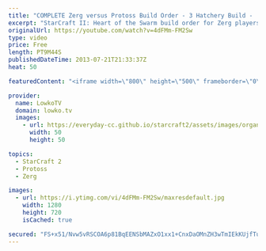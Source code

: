 ```yaml
---
title: "COMPLETE Zerg versus Protoss Build Order - 3 Hatchery Build -  StarCraft 2 Heart of the Swarm"
excerpt: "StarCraft II: Heart of the Swarm build order for Zerg players in SC2. In this build order I go over a standard 3 Hatchery build order versus Protoss.  The video shows you how to execute it, when and why. Don't forget to make drones!  More LowkoTV ▶ Subscribe | http://www.lowkotv.com/youtube ▶ Livestream"
originalUrl: https://youtube.com/watch?v=4dFMm-FM2Sw
type: video
price: Free
length: PT9M44S
publishedDateTime: 2013-07-21T21:33:37Z
heat: 50

featuredContent: "<iframe width=\"800\" height=\"500\" frameborder=\"0\" src=\"https://www.youtube.com/embed/4dFMm-FM2Sw\" allow=\"accelerometer; autoplay; encrypted-media; gyroscope; picture-in-picture\" allowfullscreen></iframe>"

provider:
  name: LowkoTV
  domain: lowko.tv
  images:
    - url: https://everyday-cc.github.io/starcraft2/assets/images/organizations/lowko.tv-50x50.jpg
      width: 50
      height: 50

topics:
  - StarCraft 2
  - Protoss
  - Zerg

images:
  - url: https://i.ytimg.com/vi/4dFMm-FM2Sw/maxresdefault.jpg
    width: 1280
    height: 720
    isCached: true

secured: "FS+x51/Nvw5vRSCOA6p81BqEENSbMAZxO1xx1+CnxDaOMnZH3wTmIEkKUjfTu3V0V3+Yvmhl8U8hfGn0CGBcOrIs9ecDrUAFZVBTKuna+CWacLufS8ZFbhBad5ryMh01BNiBHi+OEBHDUAVbSv+9stlDQOcbU2o8cMEWDEvaM7zu7yUKnP5xb3A3Gi+kFR3igqNjACjS0OTnzyiD3XbBNi/w9FVSs7uXNuwiPaodokadJfuKEjWlzQE+alke7nL18mTbB3Nrnn1Vq6K9HKrH/8KAX0qR7Le5COC+I4N15ncuOXLtFtc1XHILFhVpWzqmwOF3nYxdw0FyvwA0N9AY6Jlj1+YiO7O2zAa7MYRB4ovz+vsG3m5aaVYFDmwiup8OXxpo6i23cgJKiJ0LMe4N5jGeLY5XPK9Zr/in3N0Kcu8=;4ywUl7BWy4zHiRuhIt4Zpg=="
---
```


